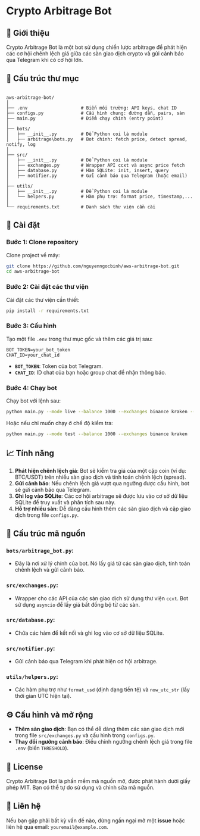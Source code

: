 
# Crypto Arbitrage Bot

## 📜 Giới thiệu
Crypto Arbitrage Bot là một bot sử dụng chiến lược arbitrage để phát hiện các cơ hội chênh lệch giá giữa các sàn giao dịch crypto và gửi cảnh báo qua Telegram khi có cơ hội lớn.

## 🔧 Cấu trúc thư mục

```

aws-arbitrage-bot/
│
├── .env                    # Biến môi trường: API keys, chat ID
├── configs.py              # Cấu hình chung: đường dẫn, pairs, sàn
├── main.py                 # Điểm chạy chính (entry point)
│
├── bots/
│   ├── __init__.py         # Để Python coi là module
│   ├── arbitrage\bots.py   # Bot chính: fetch price, detect spread, notify, log
│
├── src/
│   ├── __init__.py         # Để Python coi là module
│   ├── exchanges.py        # Wrapper API ccxt và async price fetch
│   ├── database.py         # Hàm SQLite: init, insert, query
│   ├── notifier.py         # Gửi cảnh báo qua Telegram (hoặc email)
│
├── utils/
│   ├── __init__.py         # Để Python coi là module
│   └── helpers.py          # Hàm phụ trợ: format price, timestamp,...
│
└── requirements.txt        # Danh sách thư viện cần cài

````

## 🚀 Cài đặt

### Bước 1: Clone repository

Clone project về máy:

```bash
git clone https://github.com/nguyenngocbinh/aws-arbitrage-bot.git
cd aws-arbitrage-bot
````

### Bước 2: Cài đặt các thư viện

Cài đặt các thư viện cần thiết:

```bash
pip install -r requirements.txt
```

### Bước 3: Cấu hình

Tạo một file `.env` trong thư mục gốc và thêm các giá trị sau:

```env
BOT_TOKEN=your_bot_token
CHAT_ID=your_chat_id
```

* **`BOT_TOKEN`**: Token của bot Telegram.
* **`CHAT_ID`**: ID chat của bạn hoặc group chat để nhận thông báo.

### Bước 4: Chạy bot

Chạy bot với lệnh sau:

```bash
python main.py --mode live --balance 1000 --exchanges binance kraken --symbol BTC/USDT
```

Hoặc nếu chỉ muốn chạy ở chế độ kiểm tra:

```bash
python main.py --mode test --balance 1000 --exchanges binance kraken
```

## 📈 Tính năng

1. **Phát hiện chênh lệch giá**: Bot sẽ kiểm tra giá của một cặp coin (ví dụ: BTC/USDT) trên nhiều sàn giao dịch và tính toán chênh lệch (spread).
2. **Gửi cảnh báo**: Nếu chênh lệch giá vượt qua ngưỡng được cấu hình, bot sẽ gửi cảnh báo qua Telegram.
3. **Ghi log vào SQLite**: Các cơ hội arbitrage sẽ được lưu vào cơ sở dữ liệu SQLite để truy xuất và phân tích sau này.
4. **Hỗ trợ nhiều sàn**: Dễ dàng cấu hình thêm các sàn giao dịch và cặp giao dịch trong file `configs.py`.

## 🔧 Cấu trúc mã nguồn

### **`bots/arbitrage_bot.py`**:

* Đây là nơi xử lý chính của bot. Nó lấy giá từ các sàn giao dịch, tính toán chênh lệch và gửi cảnh báo.

### **`src/exchanges.py`**:

* Wrapper cho các API của các sàn giao dịch sử dụng thư viện `ccxt`. Bot sử dụng `asyncio` để lấy giá bất đồng bộ từ các sàn.

### **`src/database.py`**:

* Chứa các hàm để kết nối và ghi log vào cơ sở dữ liệu SQLite.

### **`src/notifier.py`**:

* Gửi cảnh báo qua Telegram khi phát hiện cơ hội arbitrage.

### **`utils/helpers.py`**:

* Các hàm phụ trợ như `format_usd` (định dạng tiền tệ) và `now_utc_str` (lấy thời gian UTC hiện tại).

## ⚙️ Cấu hình và mở rộng

* **Thêm sàn giao dịch**: Bạn có thể dễ dàng thêm các sàn giao dịch mới trong file `src/exchanges.py` và cấu hình trong `configs.py`.
* **Thay đổi ngưỡng cảnh báo**: Điều chỉnh ngưỡng chênh lệch giá trong file `.env` (biến `THRESHOLD`).

## 📜 License

Crypto Arbitrage Bot là phần mềm mã nguồn mở, được phát hành dưới giấy phép MIT. Bạn có thể tự do sử dụng và chỉnh sửa mã nguồn.

## 🤝 Liên hệ

Nếu bạn gặp phải bất kỳ vấn đề nào, đừng ngần ngại mở một **issue** hoặc liên hệ qua email: `youremail@example.com`.
